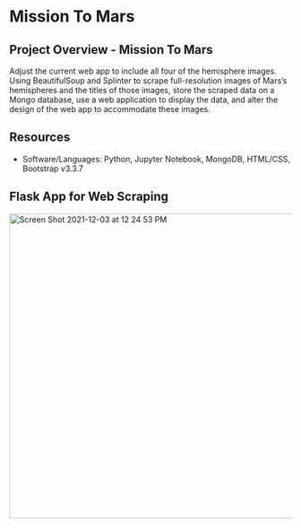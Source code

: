 # Mission To Mars

## Project Overview - Mission To Mars
Adjust the current web app to include all four of the hemisphere images. Using BeautifulSoup and Splinter to scrape full-resolution images of Mars’s hemispheres and the titles of those images, store the scraped data on a Mongo database, use a web application to display the data, and alter the design of the web app to accommodate these images.

## Resources
-  Software/Languages:  Python, Jupyter Notebook, MongoDB, HTML/CSS, Bootstrap v3.3.7

## Flask App for Web Scraping


<img width="544" alt="Screen Shot 2021-12-03 at 12 24 53 PM" src="https://user-images.githubusercontent.com/691355/144668365-f0d16294-8e7d-42fe-bc87-61c287aca8a4.png">
